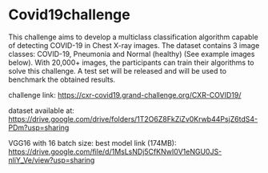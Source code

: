 # Covid19challenge
This challenge aims to develop a multiclass classification algorithm capable of detecting COVID-19 in Chest X-ray images. The dataset contains 3 image classes: COVID-19, Pneumonia and Normal (healthy) (See example images below). With 20,000+ images, the participants can train their algorithms to solve this challenge. A test set will be released and will be used to benchmark the obtained results. 

challenge link: https://cxr-covid19.grand-challenge.org/CXR-COVID19/

dataset available at: https://drive.google.com/drive/folders/1T2O6Z8FkZiZv0Krwb44PsjZ6tdS4-PDm?usp=sharing

VGG16 with 16 batch size: best model link (174MB): https://drive.google.com/file/d/1MsLsNDj5CfKNwI0V1eNGU0JS-nliY_Ve/view?usp=sharing
